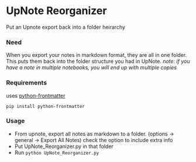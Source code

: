# UpNote Reorganizer
Put an Upnote export back into a folder heirarchy

### Need
When you export your notes in markdown format, they are all in one folder. This puts them back into the folder structure you had in UpNote. *note: if you have a note in multiple notebooks, you will end up with multiple copies*

### Requirements
uses [python-frontmatter](https://github.com/eyeseast/python-frontmatter)

    pip install python-frontmatter

### Usage
- From upnote, export all notes as markdown to a folder. (options -> general -> Export All Notes)  check the option to include extra info
- Put UpNote_Reorganizer.py in that folder  
- Run `python UpNote_Reorganizer.py`
